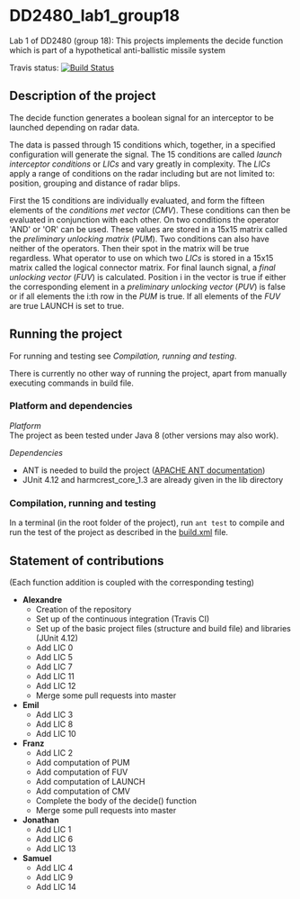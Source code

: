 # DD2480_lab1_group18
Lab 1 of DD2480 (group 18): This projects implements the decide function which is part of a hypothetical anti-ballistic missile system

Travis status:
[![Build Status](https://travis-ci.org/apeinot/DD2480_lab1_group18.svg?branch=master)](https://travis-ci.org/apeinot/DD2480_lab1_group18)

## Description of the project
The decide function generates a boolean signal for an interceptor to be launched depending on radar data.

The data is passed through 15 conditions which, together, in a specified configuration will generate the signal.
The 15 conditions are called _launch interceptor conditions_ or *LICs* and vary greatly in complexity.
The *LICs* apply a range of conditions on the radar including but are not limited to: position, grouping and distance of radar blips.

First the 15 conditions are individually evaluated, and form the fifteen elements of the _conditions met vector_ (*CMV*).
These conditions can then be evaluated in conjunction with each other. On two conditions the operator 'AND'
or 'OR' can be used. These values are stored in a 15x15 matrix called the _preliminary unlocking matrix_ (*PUM*).
Two conditions can also have neither of the operators. Then their spot in the matrix will be true regardless.
What operator to use on which two *LICs* is stored in a 15x15 matrix called the logical connector matrix.
For final launch signal, a _final unlocking vector_ (*FUV*) is calculated.
Position i in the vector is true if either the corresponding element in a _preliminary unlocking vector_ (*PUV*)
is false or if all elements the i:th row in the *PUM* is true.
If all elements of the *FUV* are true LAUNCH is set to true.



## Running the project

For running and testing see *Compilation, running and testing*.

There is currently no other way of running the project, apart from manually executing commands in build file.

### Platform and dependencies

*Platform*  
The project as been tested under Java 8 (other versions may also work).

*Dependencies*  
* ANT is needed to build the project ([APACHE ANT documentation](https://ant.apache.org/manual/))
* JUnit 4.12 and harmcrest_core_1.3 are already given in the lib directory

### Compilation, running and testing

In a terminal (in the root folder of the project), run `ant test` to compile and run the test of the project as described in the [build.xml](build.xml) file.

## Statement of contributions

(Each function addition is coupled with the corresponding testing)

* **Alexandre**
  * Creation of the repository
  * Set up of the continuous integration (Travis CI)
  * Set up of the basic project files (structure and build file) and libraries (JUnit 4.12)
  * Add LIC 0
  * Add LIC 5
  * Add LIC 7
  * Add LIC 11
  * Add LIC 12
  * Merge some pull requests into master
* **Emil**
  * Add LIC 3
  * Add LIC 8
  * Add LIC 10
* **Franz**
  * Add LIC 2
  * Add computation of PUM
  * Add computation of FUV
  * Add computation of LAUNCH
  * Add computation of CMV
  * Complete the body of the decide() function
  * Merge some pull requests into master
* **Jonathan**
  * Add LIC 1
  * Add LIC 6
  * Add LIC 13
* **Samuel**
  * Add LIC 4
  * Add LIC 9
  * Add LIC 14

